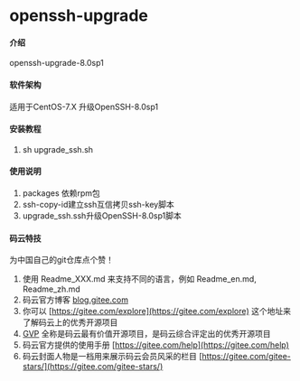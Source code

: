# openssh-upgrade

#### 介绍
openssh-upgrade-8.0sp1

#### 软件架构
适用于CentOS-7.X
升级OpenSSH-8.0sp1

#### 安装教程

1.  sh upgrade_ssh.sh

#### 使用说明

1.  packages 依赖rpm包
2.  ssh-copy-id建立ssh互信拷贝ssh-key脚本
3.  upgrade_ssh.ssh升级OpenSSH-8.0sp1脚本


#### 码云特技
为中国自己的git仓库点个赞！

1.  使用 Readme\_XXX.md 来支持不同的语言，例如 Readme\_en.md, Readme\_zh.md
2.  码云官方博客 [blog.gitee.com](https://blog.gitee.com)
3.  你可以 [https://gitee.com/explore](https://gitee.com/explore) 这个地址来了解码云上的优秀开源项目
4.  [GVP](https://gitee.com/gvp) 全称是码云最有价值开源项目，是码云综合评定出的优秀开源项目
5.  码云官方提供的使用手册 [https://gitee.com/help](https://gitee.com/help)
6.  码云封面人物是一档用来展示码云会员风采的栏目 [https://gitee.com/gitee-stars/](https://gitee.com/gitee-stars/)
